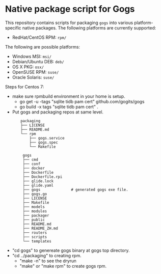 # Native package script for Gogs

This repository contains scripts for packaging `gogs` into various platform-specific native packages.
The following platforms are currently supported:

  * RedHat/CentOS RPM: `rpm/`

The following are possible  platforms:

  * Windows MSI: `msi/`
  * Debian/Ubuntu DEB: `deb/`
  * OS X PKG: `osx/`
  * OpenSUSE RPM: `suse/`
  * Oracle Solaris: `suse/`

Steps for Centos 7: 
  *  make sure rpmbuild environment in your home is setup.
     * go get -u -tags "sqlite tidb pam cert" github.com/gogits/gogs
     * go build  -x tags "sqlite tidb pam cert"  .
  *  Put gogs and packaging repos at same level.

```
       packaging
       ├── LICENSE
       ├── README.md
       └── rpm
           ├── gogs.service
           ├── gogs.spec
           └── Makefile

        gogs
        ├── cmd
        ├── conf
        ├── docker
        ├── Dockerfile
        ├── Dockerfile.rpi
        ├── glide.lock
        ├── glide.yaml
        ├── gogs              # generated gogs exe file.
        ├── gogs.go
        ├── LICENSE
        ├── Makefile
        ├── models
        ├── modules
        ├── packager
        ├── public
        ├── README.md
        ├── README_ZH.md
        ├── routers
        ├── scripts
        └── templates
```

  *  "cd gogs" to genereate gogs binary at gogs top directory.
  *  "cd ../packaging" to creating rpm.
     *  "make -n" to see the dryrun 
     *  "make" or "make rpm" to create gogs rpm.

